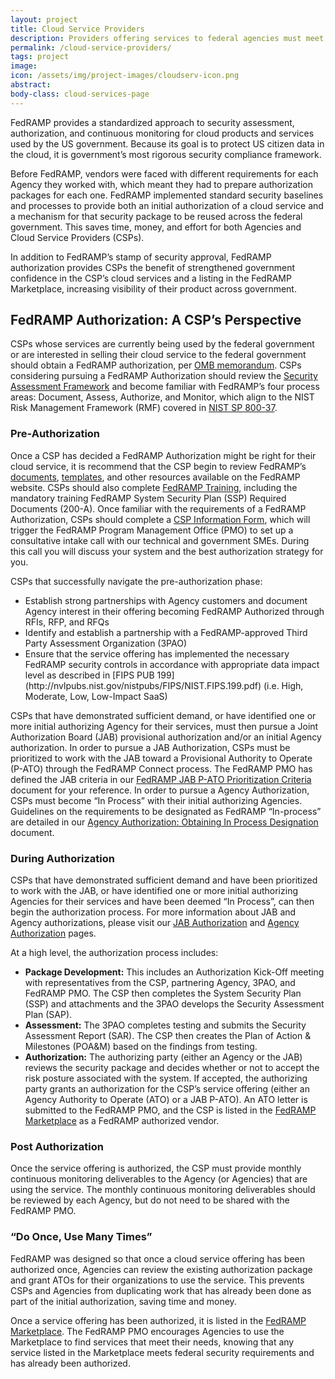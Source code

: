 ```yaml
---
layout: project
title: Cloud Service Providers
description: Providers offering services to federal agencies must meet FedRAMP requirements.
permalink: /cloud-service-providers/
tags: project
image: 
icon: /assets/img/project-images/cloudserv-icon.png
abstract: 
body-class: cloud-services-page
---
```


FedRAMP provides a standardized approach to security assessment, authorization, and continuous monitoring for cloud products and services used by the US government. Because its goal is to protect US citizen data in the cloud, it is government’s most rigorous security compliance framework.

Before FedRAMP, vendors were faced with different requirements for each Agency they worked with, which meant they had to prepare authorization packages for each one. FedRAMP implemented standard security baselines and processes to provide both an initial authorization of a cloud service and a mechanism for that security package to be reused across the federal government. This saves time, money, and effort for both Agencies and Cloud Service Providers (CSPs). 

In addition to FedRAMP’s stamp of security approval, FedRAMP authorization provides CSPs the benefit of strengthened government confidence in the CSP’s cloud services and a listing in the FedRAMP Marketplace, increasing visibility of their product across government.

## FedRAMP Authorization: A CSP’s Perspective 
CSPs whose services are currently being used by the federal government or are interested in selling their cloud service to the federal government should obtain a FedRAMP authorization, per <a href="{{site.baseurl}}/assets/resources/documents/FedRAMP_Policy_Memo.pdf">OMB memorandum</a>. CSPs considering pursuing a FedRAMP Authorization should review the <a href="{{site.baseurl}}/assets/resources/documents/FedRAMP_Security_Assessment_Framework.pdf"> Security Assessment Framework</a> and become familiar with FedRAMP’s four process areas: Document, Assess, Authorize, and Monitor, which align to the NIST Risk Management Framework (RMF) covered in <a href="https://csrc.nist.gov/publications/detail/sp/800-37/rev-1/final">NIST SP 800-37</a>. 

<section id="pre-auth">
<h3>Pre-Authorization </h3>
<p>Once a CSP has decided a FedRAMP Authorization might be right for their cloud service, it is recommend that the CSP begin to review FedRAMP’s <a href="{{site.baseurl}}/documents">documents</a>, <a href="{{site.baseurl}}/templates">templates</a>, and other resources available on the FedRAMP website. CSPs should also complete <a href="{{site.baseurl}}/training">FedRAMP Training</a>, including the mandatory training FedRAMP System Security Plan (SSP) Required Documents (200-A). Once familiar with the requirements of a FedRAMP Authorization, CSPs should complete a <a href="https://docs.google.com/forms/d/e/1FAIpQLScU4_x5UK53d0PUUDsOdqWyzUvAN1-yFJ1NxffT7PkGkCiuPg/viewform">CSP Information Form</a>, which will trigger the FedRAMP Program Management Office (PMO) to set up a consultative intake call with our technical and government SMEs. During this call you will discuss your system and the best authorization strategy for you. </p>
<p>CSPs that successfully navigate the pre-authorization phase:</p>
<ul>
<li>Establish strong partnerships with Agency customers and document Agency interest in their offering becoming FedRAMP Authorized through RFIs, RFP, and RFQs </li>
<li>Identify and establish a partnership with a FedRAMP-approved Third Party Assessment Organization (3PAO)</li>
<li>Ensure that the service offering has implemented the necessary FedRAMP security controls in accordance with appropriate data impact level as described in [FIPS PUB 199](http://nvlpubs.nist.gov/nistpubs/FIPS/NIST.FIPS.199.pdf) (i.e. High, Moderate, Low, Low-Impact SaaS)
</li>
</ul>
<p>CSPs that have demonstrated sufficient demand, or have identified one or more initial authorizing Agency for their services, must then pursue a Joint Authorization Board (JAB) provisional authorization and/or an initial Agency authorization. In order to pursue a JAB Authorization, CSPs must be prioritized to work with the JAB toward a Provisional Authority to Operate (P-ATO) through the FedRAMP Connect process. The FedRAMP PMO has defined the JAB criteria in our <a href="{{site.baseurl}}/assets/resources/documents/CSP_JAB_P-ATO_Prioritization_Criteria.pdf">FedRAMP JAB P-ATO Prioritization Criteria</a> document for your reference. In order to pursue a Agency Authorization, CSPs must become “In Process” with their initial authorizing Agencies. Guidelines on the requirements to be designated as FedRAMP “In-process” are detailed in our <a href="{{site.baseurl}}/assets/resources/documents/Agency_Authorization_Obtaining_In_Process_Designation.pdf">Agency Authorization: Obtaining In Process Designation</a> document. </p>
</section>

<section id="during-auth">

<h3>During Authorization</h3>
<p>CSPs that have demonstrated sufficient demand and have been prioritized to work with the JAB, or have identified one or more initial authorizing Agencies for their services and have been deemed “In Process”, can then begin the authorization process. For more information about JAB and Agency authorizations, please visit our <a href="{{site.baseurl}}/jab-authorization">JAB Authorization</a> and <a href="{{site.baseurl}}/agency-authorization">Agency Authorization</a> pages. 
</p>

<p>At a high level, the authorization process includes:</p>
<ul>
<li><strong>Package Development:</strong> This includes an Authorization Kick-Off meeting with representatives from the CSP, partnering Agency, 3PAO, and FedRAMP PMO. The CSP then completes the System Security Plan (SSP) and attachments and the 3PAO develops the Security Assessment Plan (SAP).</li>
<li><strong>Assessment:</strong> The 3PAO completes testing and submits the Security Assessment Report (SAR). The CSP then creates the Plan of Action & Milestones (POA&M) based on the findings from testing.</li>
<li><strong>Authorization:</strong> The authorizing party (either an Agency or the JAB) reviews the security package and decides whether or not to accept the risk posture associated with the system. If accepted, the authorizing party grants an authorization for the CSP’s service offering (either an Agency Authority to Operate (ATO) or a JAB P-ATO). An ATO letter is submitted to the FedRAMP PMO, and the CSP is listed in the <a href="https://marketplace.fedramp.gov/">FedRAMP Marketplace</a> as a FedRAMP authorized vendor.</li>
</ul>
</section>
<section id="post-auth">

<h3>Post Authorization</h3>
<p>Once the service offering is authorized, the CSP must provide monthly continuous monitoring deliverables to the Agency (or Agencies) that are using the service. The monthly continuous monitoring deliverables should be reviewed by each Agency, but do not need to be shared with the FedRAMP PMO.</p>
</section>

<section id="do-once">

<h3>“Do Once, Use Many Times”</h3>
<p>FedRAMP was designed so that once a cloud service offering has been authorized once, Agencies can review the existing authorization package and grant ATOs for their organizations to use the service. This prevents CSPs and Agencies from duplicating work that has already been done as part of the initial authorization, saving time and money.</p>

<p>Once a service offering has been authorized, it is listed in the <a href="https://marketplace.fedramp.gov/">FedRAMP Marketplace</a>. The FedRAMP PMO encourages Agencies to use the Marketplace to find services that meet their needs, knowing that any service listed in the Marketplace meets federal security requirements and has already been authorized.</p>
</section>
